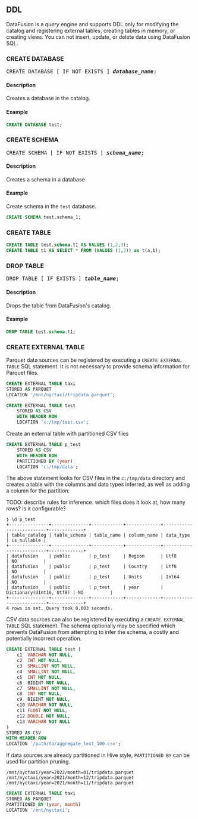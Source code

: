 <!---
  Licensed to the Apache Software Foundation (ASF) under one
  or more contributor license agreements.  See the NOTICE file
  distributed with this work for additional information
  regarding copyright ownership.  The ASF licenses this file
  to you under the Apache License, Version 2.0 (the
  "License"); you may not use this file except in compliance
  with the License.  You may obtain a copy of the License at

    http://www.apache.org/licenses/LICENSE-2.0

  Unless required by applicable law or agreed to in writing,
  software distributed under the License is distributed on an
  "AS IS" BASIS, WITHOUT WARRANTIES OR CONDITIONS OF ANY
  KIND, either express or implied.  See the License for the
  specific language governing permissions and limitations
  under the License.
-->

## DDL

DataFusion is a _query_ engine and supports DDL only for modifying the catalog and registering external tables,
creating tables in memory, or creating views. You can not insert, update, or delete data using DataFusion SQL.

### CREATE DATABASE

<pre>
CREATE DATABASE [ IF NOT EXISTS ] <b><i>database_name</i></b>;
</pre>

#### Description

Creates a database in the catalog.

#### Example

```sql
CREATE DATABASE test;
```

### CREATE SCHEMA

<pre>
CREATE SCHEMA [ IF NOT EXISTS ] <b><i>schema_name</i></b>;
</pre>

#### Description

Creates a schema in a database

#### Example

Create schema in the `test` database.

```sql
CREATE SCHEMA test.schema_1;
```

### CREATE TABLE

```sql
CREATE TABLE test.schema.t1 AS VALUES (1,2,3);
CREATE TABLE t1 AS SELECT * FROM (VALUES (1,2)) as t(a,b);
```

### DROP TABLE

<pre>
DROP TABLE [ IF EXISTS ] <b><i>table_name</i></b>;
</pre>

#### Description

Drops the table from DataFusion's catalog.

#### Example

```sql
DROP TABLE test.schema.t1;
```

### CREATE EXTERNAL TABLE

Parquet data sources can be registered by executing a `CREATE EXTERNAL TABLE` SQL statement. It is not necessary
to provide schema information for Parquet files.

```sql
CREATE EXTERNAL TABLE taxi
STORED AS PARQUET
LOCATION '/mnt/nyctaxi/tripdata.parquet';
```

```sql
CREATE EXTERNAL TABLE test
    STORED AS CSV
    WITH HEADER ROW
    LOCATION 'c:/tmp/test.csv';
```

Create an external table with partitioned CSV files

```sql
CREATE EXTERNAL TABLE p_test
    STORED AS CSV
    WITH HEADER ROW
    PARTITIONED BY (year)
    LOCATION 'c:/tmp/data';
```

The above statement looks for CSV files in the `c:/tmp/data` directory and creates a table with
the columns and data types inferred, as well as adding a column for the partition:

TODO: describe rules for inference. which files does it look at, how many rows? is it configurable?

```
❯ \d p_test
+---------------+--------------+------------+-------------+--------------------------+-------------+
| table_catalog | table_schema | table_name | column_name | data_type                | is_nullable |
+---------------+--------------+------------+-------------+--------------------------+-------------+
| datafusion    | public       | p_test     | Region      | Utf8                     | NO          |
| datafusion    | public       | p_test     | Country     | Utf8                     | NO          |
| datafusion    | public       | p_test     | Units       | Int64                    | NO          |
| datafusion    | public       | p_test     | year        | Dictionary(UInt16, Utf8) | NO          |
+---------------+--------------+------------+-------------+--------------------------+-------------+
4 rows in set. Query took 0.003 seconds.
```

CSV data sources can also be registered by executing a `CREATE EXTERNAL TABLE` SQL statement. The schema
optionally may be specified which prevents DataFusion from attempting to infer the schema, a costly and potentially incorrect operation.

```sql
CREATE EXTERNAL TABLE test (
    c1  VARCHAR NOT NULL,
    c2  INT NOT NULL,
    c3  SMALLINT NOT NULL,
    c4  SMALLINT NOT NULL,
    c5  INT NOT NULL,
    c6  BIGINT NOT NULL,
    c7  SMALLINT NOT NULL,
    c8  INT NOT NULL,
    c9  BIGINT NOT NULL,
    c10 VARCHAR NOT NULL,
    c11 FLOAT NOT NULL,
    c12 DOUBLE NOT NULL,
    c13 VARCHAR NOT NULL
)
STORED AS CSV
WITH HEADER ROW
LOCATION '/path/to/aggregate_test_100.csv';
```

If data sources are already partitioned in Hive style, `PARTITIONED BY` can be used for partition pruning.

```
/mnt/nyctaxi/year=2022/month=01/tripdata.parquet
/mnt/nyctaxi/year=2021/month=12/tripdata.parquet
/mnt/nyctaxi/year=2021/month=11/tripdata.parquet
```

```sql
CREATE EXTERNAL TABLE taxi
STORED AS PARQUET
PARTITIONED BY (year, month)
LOCATION '/mnt/nyctaxi';
```
